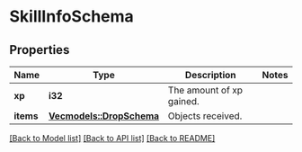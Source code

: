 # SkillInfoSchema

## Properties
Name | Type | Description | Notes
------------ | ------------- | ------------- | -------------
**xp** | **i32** | The amount of xp gained. | 
**items** | [**Vec<models::DropSchema>**](DropSchema.md) | Objects received. | 

[[Back to Model list]](../README.md#documentation-for-models) [[Back to API list]](../README.md#documentation-for-api-endpoints) [[Back to README]](../README.md)


